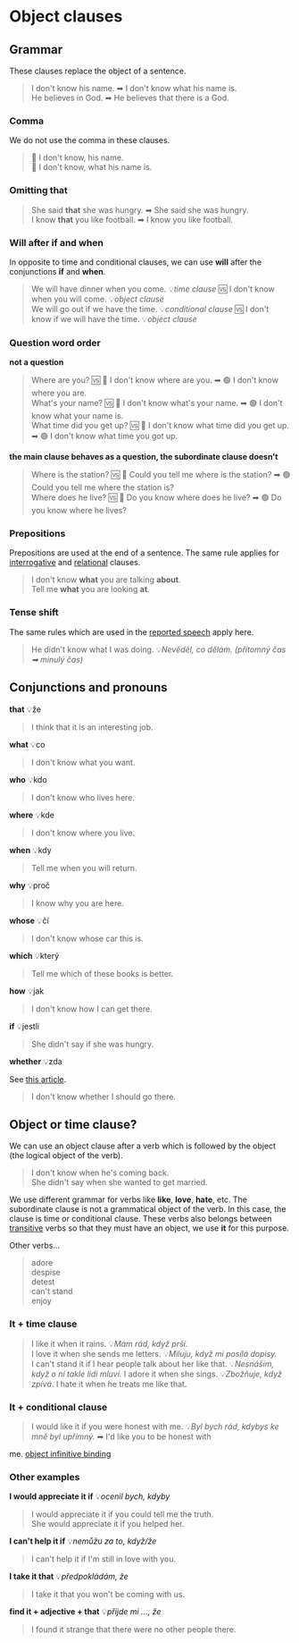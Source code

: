 # Object clauses

## Grammar

These clauses replace the object of a sentence.

> I don't know his name. ➡ I don't know what his name is. <br/>
> He believes in God. ➡ He believes that there is a God. <br/>

### Comma

We do not use the comma in these clauses.

> 🔴 I don't know, his name. <br/>
> 🔴 I don't know, what his name is. <br/>

### Omitting that

> She said **that** she was hungry. ➡ She said she was hungry. <br/>
> I know **that** you like football. ➡ I know you like football. <br/>

### Will after if and when

In opposite to time and conditional clauses, we can use **will** after the conjunctions **if** and **when**.

> We will have dinner when you come. 💡*time clause* 🆚 I don't know when you will come. 💡*object clause* <br/>
> We will go out if we have the time. 💡*conditional clause* 🆚 I don't know if we will have the time. 💡*object
clause* <br/>

### Question word order

**not a question**
> Where are you? 🆚 🔴 I don't know where are you. ➡ 🟢 I don't know where you are. <br/>
> What's your name? 🆚 🔴 I don't know what's your name. ➡ 🟢 I don't know what your name is. <br/>
> What time did you get up? 🆚 🔴 I don't know what time did you get up. ➡ 🟢 I don't know what time you got up. <br/>

**the main clause behaves as a question, the subordinate clause doesn't**
> Where is the station? 🆚 🔴 Could you tell me where is the station? ➡ 🟢 Could you tell me where the station is? <br/>
> Where does he live? 🆚 🔴 Do you know where does he live? ➡ 🟢 Do you know where he lives? <br/>

### Prepositions

Prepositions are used at the end of a sentence. The same rule applies for [interrogative](⏳todo) and [relational](⏳todo)
clauses.

> I don't know **what** you are talking **about**. <br/>
> Tell me **what** you are looking **at**. <br/>

### Tense shift

The same rules which are used in the [reported speech](⏳TODO) apply here.

> He didn't know what I was doing. 💡*Nevěděl, co dělám. (přítomný čas ➡ minulý čas)* <br/>

## Conjunctions and pronouns

**that** 💡že

> I think that it is an interesting job. <br/>

**what** 💡co

> I don't know what you want. <br/>

**who** 💡kdo

> I don't know who lives here. <br/>

**where** 💡kde

> I don't know where you live. <br/>

**when** 💡kdy

> Tell me when you will return. <br/>

**why** 💡proč

> I know why you are here. <br/>

**whose** 💡čí

> I don't know whose car this is. <br/>

**which** 💡který

> Tell me which of these books is better. <br/>

**how** 💡jak

> I don't know how I can get there. <br/>

**if** 💡jestli

> She didn't say if she was hungry. <br/>

**whether** 💡zda

See [this article](/topics/parts-of-speech/conjunctions/conjunctions.md#whether).

> I don't know whether I should go there. <br/>

## Object or time clause?

We can use an object clause after a verb which is followed by the object (the logical object of the verb).

> I don't know when he's coming back. <br/>
> She didn't say when she wanted to get married. <br/>

We use different grammar for verbs like **like**, **love**, **hate**, etc. The subordinate clause is not a grammatical
object of the verb. In this case, the clause is time or conditional clause. These verbs also belongs
between [transitive](⏳todo) verbs
so that they must have an object, we use **it** for this purpose.

Other verbs...
> adore <br/>
> despise <br/>
> detest <br/>
> can't stand <br/>
> enjoy <br/>

### It + time clause

> I like it when it rains. 💡*Mám rád, když prší.* <br/>
> I love it when she sends me letters. 💡*Miluju, když mi posílá dopisy.* <br/>
> I can't stand it if I hear people talk about her like that. 💡*Nesnášim, když o ní takle lidi mluví.*
> I adore it when she sings. 💡*Zbožňuje, když zpívá*.
> I hate it when he treats me like that. <br/>

### It + conditional clause

> I would like it if you were honest with me. 💡*Byl bych rád, kdybys ke mně byl upřímný.* ➡ I'd like you to be honest
> with
>
me. [object infinitive binding](/topics/parts-of-speech/verbs/non-finite-verb-forms/object-infinitive-binding.md) <br/>

### Other examples

**I would appreciate it if** 💡*ocenil bych, kdyby*

> I would appreciate it if you could tell me the truth. <br/>
> She would appreciate it if you helped her. <br/>

**I can't help it if** 💡*nemůžu za to, když/že*

> I can't help it if I'm still in love with you. <br/>

**I take it that** 💡*předpokládám, že*

> I take it that you won't be coming with us. <br/>

**find it + adjective + that** 💡*přijde mi ..., že*

> I found it strange that there were no other people there. <br/>
